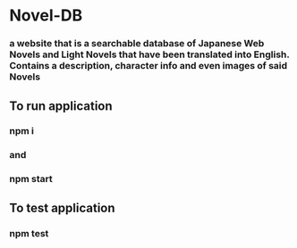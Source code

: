 # Novel-DB

### a website that is a searchable database of Japanese Web Novels and Light Novels that have been translated into English. Contains a description, character info and even images of said Novels

## To run application

### npm i

### and

### npm start

## To test application

### npm test
